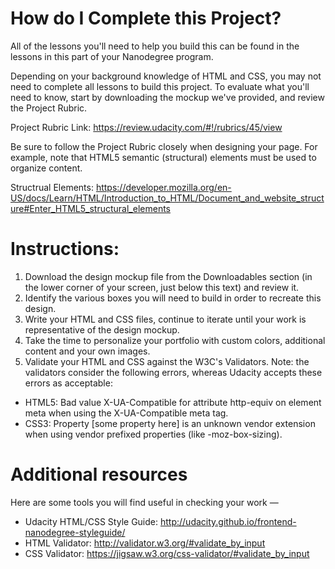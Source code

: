 # How do I Complete this Project?
All of the lessons you'll need to help you build this can be found in the lessons in this part of your Nanodegree program.

Depending on your background knowledge of HTML and CSS, you may not need to complete all lessons to build this project. To evaluate what you'll need to know, start by downloading the mockup we've provided, and review the Project Rubric.

Project Rubric Link: https://review.udacity.com/#!/rubrics/45/view

Be sure to follow the Project Rubric closely when designing your page. For example, note that HTML5 semantic (structural) elements must be used to organize content.

Structrual Elements: https://developer.mozilla.org/en-US/docs/Learn/HTML/Introduction_to_HTML/Document_and_website_structure#Enter_HTML5_structural_elements

# Instructions:

1. Download the design mockup file from the Downloadables section (in the lower corner of your screen, just below this text) and review it.
2. Identify the various boxes you will need to build in order to recreate this design.
3. Write your HTML and CSS files, continue to iterate until your work is representative of the design mockup.
4. Take the time to personalize your portfolio with custom colors, additional content and your own images.
5. Validate your HTML and CSS against the W3C's Validators. Note: the validators consider the following errors, whereas Udacity accepts these errors as acceptable:
  + HTML5: Bad value X-UA-Compatible for attribute http-equiv on element meta when using the X-UA-Compatible meta tag.
  + CSS3: Property [some property here] is an unknown vendor extension when using vendor prefixed properties (like -moz-box-sizing).

# Additional resources
Here are some tools you will find useful in checking your work —
  + Udacity HTML/CSS Style Guide: http://udacity.github.io/frontend-nanodegree-styleguide/
  + HTML Validator: http://validator.w3.org/#validate_by_input
  + CSS Validator: https://jigsaw.w3.org/css-validator/#validate_by_input
